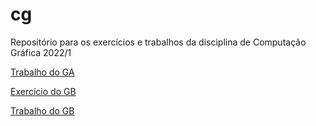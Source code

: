 # cg
Repositório para os exercícios e trabalhos da disciplina de Computação Gráfica 2022/1

[Trabalho do GA](TGA.md)

[Exercício do GB](./Exerc%C3%ADcioGB/Exercicio_GB.md)

[Trabalho do GB](TGB.md)